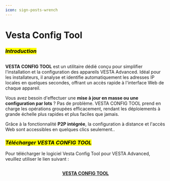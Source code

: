 ```yaml
---
icon: sign-posts-wrench
---
```


# Vesta Config Tool

### _<mark style="background-color:yellow;">Introduction</mark>_ <a href="#introduction" id="introduction"></a>

<figure><img src="https://vesta-guide.gitbook.io/vesta-guide/~gitbook/image?url=https%3A%2F%2F1580875003-files.gitbook.io%2F%7E%2Ffiles%2Fv0%2Fb%2Fgitbook-x-prod.appspot.com%2Fo%2Fspaces%252FZJzpNocHhYVmD43GZobR%252Fuploads%252FLp6mweSnWAMjrmOSyBLA%252Fimage.png%3Falt%3Dmedia%26token%3De09761c1-1b60-4aeb-ba50-c84faf788c0b&#x26;width=768&#x26;dpr=4&#x26;quality=100&#x26;sign=d74dc4ea&#x26;sv=2" alt=""><figcaption></figcaption></figure>

**VESTA CONFIG TOOL** est un utilitaire dédié conçu pour simplifier l'installation et la configuration des appareils VESTA Advanced. Idéal pour les installateurs, il analyse et identifie automatiquement les adresses IP locales en quelques secondes, offrant un accès rapide à l'interface Web de chaque appareil.

Vous avez besoin d'effectuer une **mise à jour en masse ou une configuration par lots** ? Pas de problème. VESTA CONFIG TOOL prend en charge les opérations groupées efficacement, rendant les déploiements à grande échelle plus rapides et plus faciles que jamais.

Grâce à la fonctionnalité **P2P intégrée**, la configuration à distance et l'accès Web sont accessibles en quelques clics seulement..

### _<mark style="background-color:yellow;">**Télécharger VESTA CONFIG TOOL**</mark>_ <a href="#download-vesta-config-tool" id="download-vesta-config-tool"></a>

Pour télécharger le logiciel Vesta Config Tool pour VESTA Advanced, veuillez utiliser le lien suivant :

<figure><img src="https://vesta-guide.gitbook.io/vesta-guide/~gitbook/image?url=https%3A%2F%2F1580875003-files.gitbook.io%2F%7E%2Ffiles%2Fv0%2Fb%2Fgitbook-x-prod.appspot.com%2Fo%2Fspaces%252FZJzpNocHhYVmD43GZobR%252Fuploads%252F84vAaQPglmjrMgJReX5z%252Fexe.ico%3Falt%3Dmedia%26token%3D229b20d3-6d05-4fb8-9ef2-ed63aa9b4bdc&#x26;width=768&#x26;dpr=1&#x26;quality=100&#x26;sign=85fdb5f2&#x26;sv=2" alt=""><figcaption></figcaption></figure>

<p align="center">​<a href="https://gofile.me/7yryF/HgHziidnS"><strong>VESTA CONFIG TOOL</strong></a></p>
